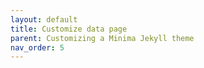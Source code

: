 ```yaml
---
layout: default
title: Customize data page
parent: Customizing a Minima Jekyll theme
nav_order: 5
---
```

